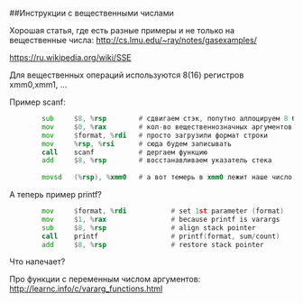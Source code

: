 ##Инструкции с вещественными числами

Хорошая статья, где есть разные примеры и не только на вещественные числа: http://cs.lmu.edu/~ray/notes/gasexamples/

https://ru.wikipedia.org/wiki/SSE

Для вещественных операций используются 8(16) регистров xmm0,xmm1, ...

Пример scanf:

```asm
        sub     $8, %rsp        # сдвигаем стэк, попутно аллоцируем 8 байт (сколько это бит?)
        mov     $0, %rax        # кол-во вещественнозначных аргументов - 0. Принимаем адрес
        mov     $format, %rdi   # просто загрузили формат строки
        mov     %rsp, %rsi      # сюда будем записывать
        call    scanf           # дергаем функцию
        add     $8, %rsp        # восстанавливаем указатель стека
        
        movsd   (%rsp), %xmm0   # а вот темерь в xmm0 лежит наше число
```

А теперь пример printf?

```asm
        mov     $format, %rdi           # set 1st parameter (format)
        mov     $1, %rax                # because printf is varargs
        sub     $8, %rsp                # align stack pointer
        call    printf                  # printf(format, sum/count)
        add     $8, %rsp                # restore stack pointer
```

Что напечает?

Про функции с переменным числом аргументов: http://learnc.info/c/vararg_functions.html
